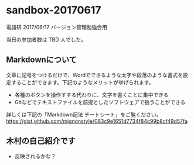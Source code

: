 # sandbox-20170617
電語研 2017/06/17 バージョン管理勉強会用

当日の参加者数は TBD 人でした。

## Markdownについて

文章に記号をつけるだけで、Wordでできるような太字や段落のような書式を設定することができます。下記のようなメリットが挙げられます。

- 各種のボタンを操作すする代わりに、文字を書くことに集中できる
- Gitなどでテキストファイルを前提としたソフトウェアで扱うことができる

詳しくは下記の「Markdown記法 チートシート」をご覧ください。
https://gist.github.com/mignonstyle/083c9e1651d7734f84c99b8cf49d57fa

## 木村の自己紹介です

- 反映されるかな？
